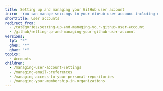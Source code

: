 ```yaml
---
title: Setting up and managing your GitHub user account
intro: "You can manage settings in your GitHub user account including email preferences, collaborator access for personal repositories, and organization memberships."
shortTitle: User accounts
redirect_from:
  - /categories/setting-up-and-managing-your-github-user-account
  - /github/setting-up-and-managing-your-github-user-account
versions:
  fpt: "*"
  ghes: "*"
  ghae: "*"
topics:
  - Accounts
children:
  - /managing-user-account-settings
  - /managing-email-preferences
  - /managing-access-to-your-personal-repositories
  - /managing-your-membership-in-organizations
---
```

